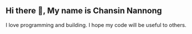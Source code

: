 ## Hi there 👋, My name is Chansin Nannong
I love programming and building. I hope my code will be useful to others.
